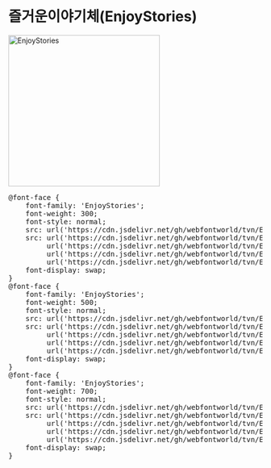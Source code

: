 # 즐거운이야기체(EnjoyStories)

<a href="https://wess.tistory.com" target="_blank">
    <img src="https://webfontworld.github.io/tvn/EnjoyStories.jpg" alt="EnjoyStories" style="width:300px">
</a>

<pre>
@font-face {
    font-family: 'EnjoyStories';
    font-weight: 300;
    font-style: normal;
    src: url('https://cdn.jsdelivr.net/gh/webfontworld/tvn/EnjoyStoriesLight.eot');
    src: url('https://cdn.jsdelivr.net/gh/webfontworld/tvn/EnjoyStoriesLight.eot?#iefix') format('embedded-opentype'),
         url('https://cdn.jsdelivr.net/gh/webfontworld/tvn/EnjoyStoriesLight.woff2') format('woff2'),
         url('https://cdn.jsdelivr.net/gh/webfontworld/tvn/EnjoyStoriesLight.woff') format('woff'),
         url('https://cdn.jsdelivr.net/gh/webfontworld/tvn/EnjoyStoriesLight.ttf') format("truetype");
    font-display: swap;
}
@font-face {
    font-family: 'EnjoyStories';
    font-weight: 500;
    font-style: normal;
    src: url('https://cdn.jsdelivr.net/gh/webfontworld/tvn/EnjoyStoriesMedium.eot');
    src: url('https://cdn.jsdelivr.net/gh/webfontworld/tvn/EnjoyStoriesMedium.eot?#iefix') format('embedded-opentype'),
         url('https://cdn.jsdelivr.net/gh/webfontworld/tvn/EnjoyStoriesMedium.woff2') format('woff2'),
         url('https://cdn.jsdelivr.net/gh/webfontworld/tvn/EnjoyStoriesMedium.woff') format('woff'),
         url('https://cdn.jsdelivr.net/gh/webfontworld/tvn/EnjoyStoriesMedium.ttf') format("truetype");
    font-display: swap;
}
@font-face {
    font-family: 'EnjoyStories';
    font-weight: 700;
    font-style: normal;
    src: url('https://cdn.jsdelivr.net/gh/webfontworld/tvn/EnjoyStoriesBold.eot');
    src: url('https://cdn.jsdelivr.net/gh/webfontworld/tvn/EnjoyStoriesBold.eot?#iefix') format('embedded-opentype'),
         url('https://cdn.jsdelivr.net/gh/webfontworld/tvn/EnjoyStoriesBold.woff2') format('woff2'),
         url('https://cdn.jsdelivr.net/gh/webfontworld/tvn/EnjoyStoriesBold.woff') format('woff'),
         url('https://cdn.jsdelivr.net/gh/webfontworld/tvn/EnjoyStoriesBold.ttf') format("truetype");
    font-display: swap;
}
</pre>
